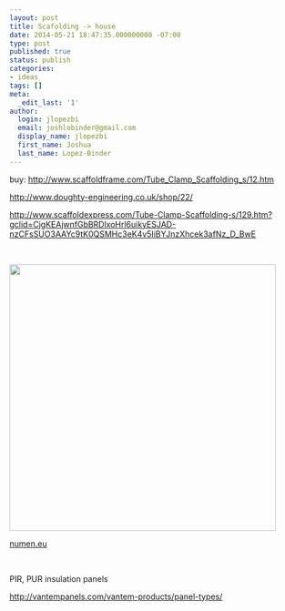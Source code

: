 ```yaml
---
layout: post
title: Scafolding -> house
date: 2014-05-21 18:47:35.000000000 -07:00
type: post
published: true
status: publish
categories:
- ideas
tags: []
meta:
  _edit_last: '1'
author:
  login: jlopezbi
  email: joshlobinder@gmail.com
  display_name: jlopezbi
  first_name: Joshua
  last_name: Lopez-Binder
---
```

<p>buy: <a href="http://www.scaffoldframe.com/Tube_Clamp_Scaffolding_s/12.htm">http://www.scaffoldframe.com/Tube_Clamp_Scaffolding_s/12.htm</a></p>
<p><a href="http://www.doughty-engineering.co.uk/shop/22/">http://www.doughty-engineering.co.uk/shop/22/</a></p>
<p><a href="http://www.scaffoldexpress.com/Tube-Clamp-Scaffolding-s/129.htm?gclid=CjgKEAjwnfGbBRDlxoHrl6uikyESJAD-nzCFsSUO3AAYc9tK0QSMHc3eK4v5IiBYJnzXhcek3afNz_D_BwE">http://www.scaffoldexpress.com/Tube-Clamp-Scaffolding-s/129.htm?gclid=CjgKEAjwnfGbBRDlxoHrl6uikyESJAD-nzCFsSUO3AAYc9tK0QSMHc3eK4v5IiBYJnzXhcek3afNz_D_BwE</a></p>
<p>&nbsp;</p>
<p><img class="alignnone" src="{{ site.baseurl }}/assets/dezeen_Net-by-For-Use-Numen_04.jpg" alt="" width="468" height="468" /></p>
<p><a href="http://www.numen.eu/home/news/">numen.eu</a></p>
<p>&nbsp;</p>
<p>PIR, PUR insulation panels</p>
<p><a href="http://vantempanels.com/vantem-products/panel-types/">http://vantempanels.com/vantem-products/panel-types/</a></p>

